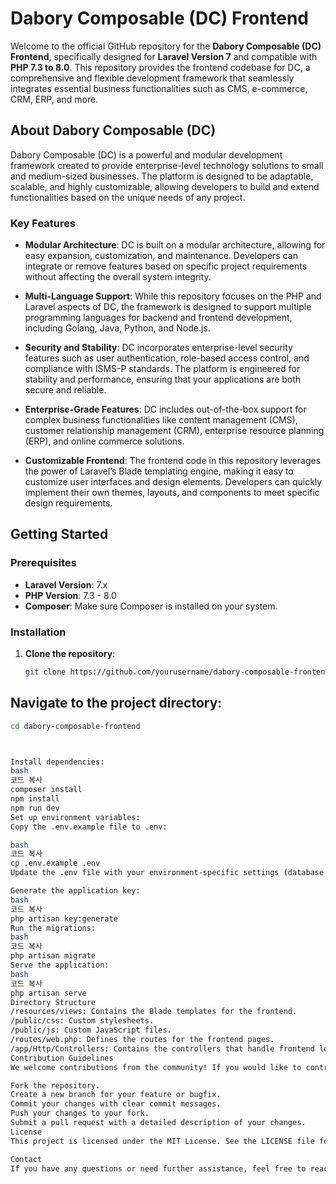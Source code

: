 # Dabory Composable (DC) Frontend

Welcome to the official GitHub repository for the **Dabory Composable (DC) Frontend**, specifically designed for **Laravel Version 7** and compatible with **PHP 7.3 to 8.0**. This repository provides the frontend codebase for DC, a comprehensive and flexible development framework that seamlessly integrates essential business functionalities such as CMS, e-commerce, CRM, ERP, and more.

## About Dabory Composable (DC)

Dabory Composable (DC) is a powerful and modular development framework created to provide enterprise-level technology solutions to small and medium-sized businesses. The platform is designed to be adaptable, scalable, and highly customizable, allowing developers to build and extend functionalities based on the unique needs of any project.

### Key Features

- **Modular Architecture**: DC is built on a modular architecture, allowing for easy expansion, customization, and maintenance. Developers can integrate or remove features based on specific project requirements without affecting the overall system integrity.

- **Multi-Language Support**: While this repository focuses on the PHP and Laravel aspects of DC, the framework is designed to support multiple programming languages for backend and frontend development, including Golang, Java, Python, and Node.js.

- **Security and Stability**: DC incorporates enterprise-level security features such as user authentication, role-based access control, and compliance with ISMS-P standards. The platform is engineered for stability and performance, ensuring that your applications are both secure and reliable.

- **Enterprise-Grade Features**: DC includes out-of-the-box support for complex business functionalities like content management (CMS), customer relationship management (CRM), enterprise resource planning (ERP), and online commerce solutions.

- **Customizable Frontend**: The frontend code in this repository leverages the power of Laravel’s Blade templating engine, making it easy to customize user interfaces and design elements. Developers can quickly implement their own themes, layouts, and components to meet specific design requirements.

## Getting Started

### Prerequisites

- **Laravel Version**: 7.x
- **PHP Version**: 7.3 - 8.0
- **Composer**: Make sure Composer is installed on your system.

### Installation

1. **Clone the repository**:
   ```bash
   git clone https://github.com/yourusername/dabory-composable-frontend.git

## Navigate to the project directory:
```bash
cd dabory-composable-frontend



Install dependencies:
bash
코드 복사
composer install
npm install
npm run dev
Set up environment variables:
Copy the .env.example file to .env:

bash
코드 복사
cp .env.example .env
Update the .env file with your environment-specific settings (database, app URL, etc.).

Generate the application key:
bash
코드 복사
php artisan key:generate
Run the migrations:
bash
코드 복사
php artisan migrate
Serve the application:
bash
코드 복사
php artisan serve
Directory Structure
/resources/views: Contains the Blade templates for the frontend.
/public/css: Custom stylesheets.
/public/js: Custom JavaScript files.
/routes/web.php: Defines the routes for the frontend pages.
/app/Http/Controllers: Contains the controllers that handle frontend logic.
Contribution Guidelines
We welcome contributions from the community! If you would like to contribute to the development of Dabory Composable, please follow these steps:

Fork the repository.
Create a new branch for your feature or bugfix.
Commit your changes with clear commit messages.
Push your changes to your fork.
Submit a pull request with a detailed description of your changes.
License
This project is licensed under the MIT License. See the LICENSE file for more details.

Contact
If you have any questions or need further assistance, feel free to reach out through the GitHub Issues page or contact us directly at support@dabory.com.